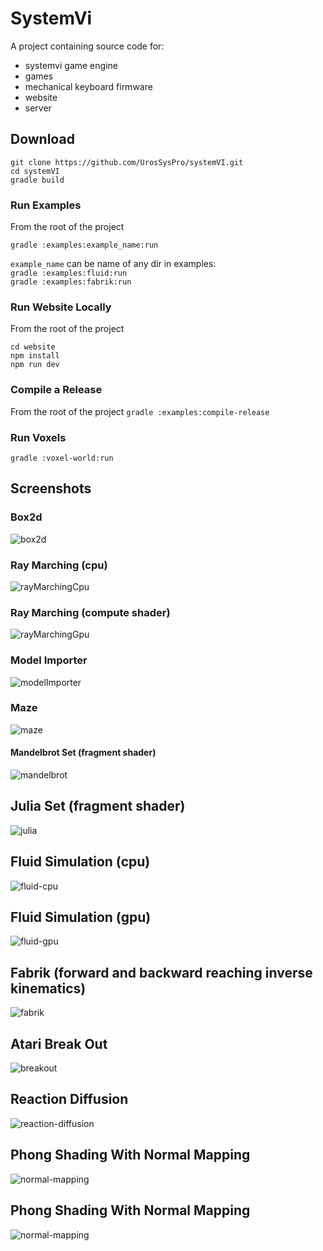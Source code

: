# SystemVi
A project containing source code for:
 - systemvi game engine
 - games
 - mechanical keyboard firmware
 - website
 - server
 ## Download
```
git clone https://github.com/UrosSysPro/systemVI.git
cd systemVI 
gradle build
```
### Run Examples
From the root of the project
```
gradle :examples:example_name:run
```
`example_name` can be name of any dir in examples:<br>
`gradle :examples:fluid:run`<br>
`gradle :examples:fabrik:run`<br>

### Run Website Locally
From the root of the project
```
cd website
npm install 
npm run dev
```
### Compile a Release
From the root of the project
`gradle :examples:compile-release`

### Run Voxels
```
gradle :voxel-world:run
```

## Screenshots
### Box2d
![box2d](docs/screenshots/box2d.png)
### Ray Marching (cpu)
![rayMarchingCpu](docs/screenshots/ray-marching-cpu.png)
### Ray Marching (compute shader)
![rayMarchingGpu](docs/screenshots/ray-marching-gpu.png)
### Model Importer 
![modelImporter](docs/screenshots/model-importer.png)
### Maze
![maze](docs/screenshots/maze.png)
#### Mandelbrot Set (fragment shader)
![mandelbrot](docs/screenshots/mandelbrot-set.png)
## Julia Set (fragment shader)
![julia](docs/screenshots/jullia-set.png)
## Fluid Simulation (cpu)
![fluid-cpu](docs/screenshots/fluid-cpu.png)
## Fluid Simulation (gpu)
![fluid-gpu](docs/screenshots/fluid-gpu.png)
## Fabrik (forward and backward reaching inverse kinematics)
![fabrik](docs/screenshots/fabrik.png)
## Atari Break Out
![breakout](docs/screenshots/breakout.png)
## Reaction Diffusion 
![reaction-diffusion](docs/screenshots/reaction-diffusion.png)
## Phong Shading With Normal Mapping
![normal-mapping](docs/screenshots/normal-mapping.png)
## Phong Shading With Normal Mapping
![normal-mapping](docs/screenshots/normal-mapping.png)

